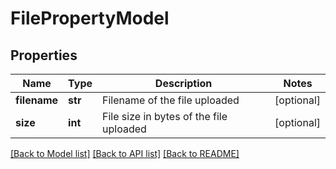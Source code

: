 # FilePropertyModel

## Properties
Name | Type | Description | Notes
------------ | ------------- | ------------- | -------------
**filename** | **str** | Filename of the file uploaded | [optional] 
**size** | **int** | File size in bytes of the file uploaded | [optional] 

[[Back to Model list]](../README.md#documentation-for-models) [[Back to API list]](../README.md#documentation-for-api-endpoints) [[Back to README]](../README.md)


